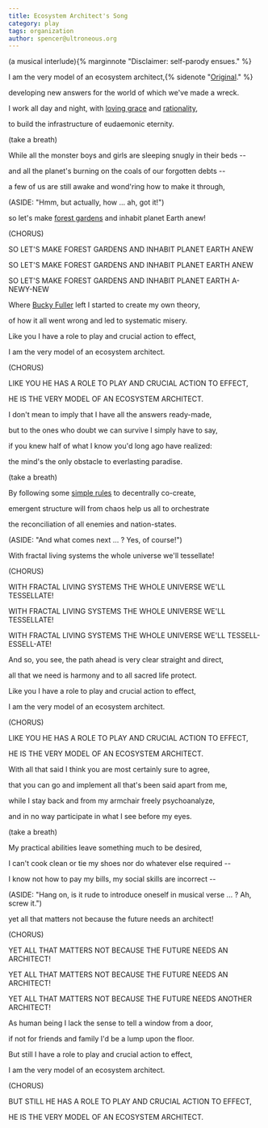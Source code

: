 ```yaml
---
title: Ecosystem Architect's Song
category: play
tags: organization
author: spencer@ultroneous.org
---
```


(a musical interlude){% marginnote "Disclaimer: self-parody ensues." %}

I am the very model of an ecosystem architect,{% sidenote "[Original](https://en.wikipedia.org/wiki/Major-General%27s_Song)." %}

developing new answers for the world of which we've made a wreck.

I work all day and night, with [loving grace](https://en.wikipedia.org/wiki/All_Watched_Over_by_Machines_of_Loving_Grace) and [rationality](http://lesswrong.com/),

to build the infrastructure of eudaemonic eternity.

(take a breath)

While all the monster boys and girls are sleeping snugly in their beds --

and all the planet's burning on the coals of our forgotten debts --

a few of us are still awake and wond'ring how to make it through,

(ASIDE: "Hmm, but actually, how ... ah, got it!")

so let's make [forest gardens](https://en.wikipedia.org/wiki/Forest_gardening) and inhabit planet Earth anew!


(CHORUS)

SO LET'S MAKE FOREST GARDENS AND INHABIT PLANET EARTH ANEW

SO LET'S MAKE FOREST GARDENS AND INHABIT PLANET EARTH ANEW

SO LET'S MAKE FOREST GARDENS AND INHABIT PLANET EARTH A-NEWY-NEW


Where [Bucky Fuller](https://en.wikipedia.org/wiki/Buckminster_Fuller) left I started to create my own theory,

of how it all went wrong and led to systematic misery.

Like you I have a role to play and crucial action to effect,

I am the very model of an ecosystem architect.


(CHORUS)

LIKE YOU HE HAS A ROLE TO PLAY AND CRUCIAL ACTION TO EFFECT,

HE IS THE VERY MODEL OF AN ECOSYSTEM ARCHITECT.


I don't mean to imply that I have all the answers ready-made,

but to the ones who doubt we can survive I simply have to say,

if you knew half of what I know you'd long ago have realized:

the mind's the only obstacle to everlasting paradise.

(take a breath)

By following some [simple rules](https://en.wikipedia.org/wiki/Swarm_intelligence#Boids_.28Reynolds_1987.29) to decentrally co-create,

emergent structure will from chaos help us all to orchestrate

the reconciliation of all enemies and nation-states.

(ASIDE: "And what comes next ... ? Yes, of course!")

With fractal living systems the whole universe we'll tessellate!


(CHORUS)

WITH FRACTAL LIVING SYSTEMS THE WHOLE UNIVERSE WE'LL TESSELLATE!

WITH FRACTAL LIVING SYSTEMS THE WHOLE UNIVERSE WE'LL TESSELLATE!

WITH FRACTAL LIVING SYSTEMS THE WHOLE UNIVERSE WE'LL TESSELL-ESSELL-ATE!


And so, you see, the path ahead is very clear straight and direct,

all that we need is harmony and to all sacred life protect.

Like you I have a role to play and crucial action to effect,

I am the very model of an ecosystem architect.


(CHORUS)

LIKE YOU HE HAS A ROLE TO PLAY AND CRUCIAL ACTION TO EFFECT,

HE IS THE VERY MODEL OF AN ECOSYSTEM ARCHITECT.


With all that said I think you are most certainly sure to agree,

that you can go and implement all that's been said apart from me,

while I stay back and from my armchair freely psychoanalyze,

and in no way participate in what I see before my eyes.

(take a breath)

My practical abilities leave something much to be desired,

I can't cook clean or tie my shoes nor do whatever else required --

I know not how to pay my bills, my social skills are incorrect --

(ASIDE: "Hang on, is it rude to introduce oneself in musical verse ... ? Ah, screw it.")

yet all that matters not because the future needs an architect!


(CHORUS)

YET ALL THAT MATTERS NOT BECAUSE THE FUTURE NEEDS AN ARCHITECT!

YET ALL THAT MATTERS NOT BECAUSE THE FUTURE NEEDS AN ARCHITECT!

YET ALL THAT MATTERS NOT BECAUSE THE FUTURE NEEDS ANOTHER ARCHITECT!


As human being I lack the sense to tell a window from a door,

if not for friends and family I'd be a lump upon the floor.

But still I have a role to play and crucial action to effect,

I am the very model of an ecosystem architect.


(CHORUS)

BUT STILL HE HAS A ROLE TO PLAY AND CRUCIAL ACTION TO EFFECT,

HE IS THE VERY MODEL OF AN ECOSYSTEM ARCHITECT.
